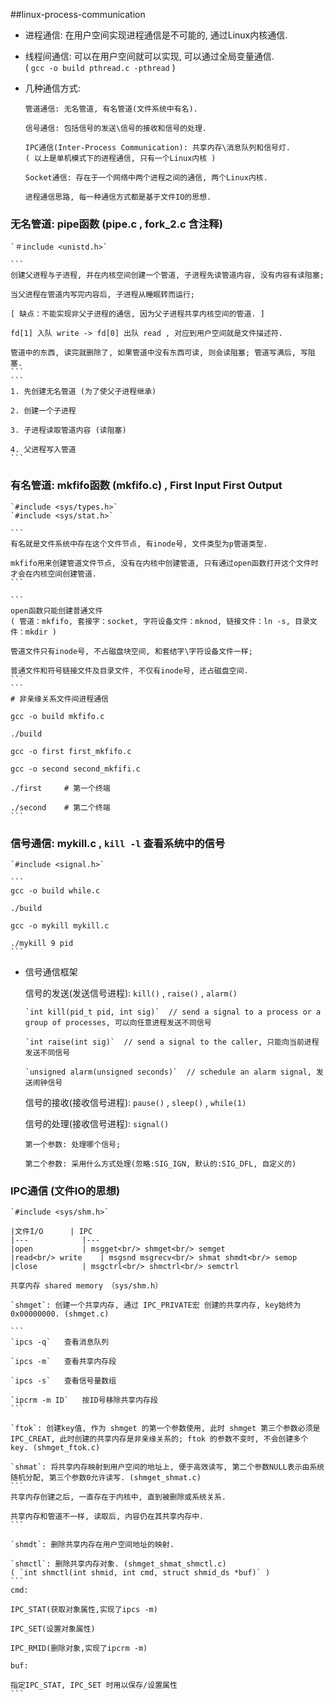 ##linux-process-communication
* 进程通信: 在用户空间实现进程通信是不可能的, 通过Linux内核通信.

* 线程间通信: 可以在用户空间就可以实现, 可以通过全局变量通信.  
	( `gcc -o build pthread.c -pthread` )

* 几种通信方式:  
	```
	管道通信: 无名管道, 有名管道(文件系统中有名).
	
	信号通信: 包括信号的发送\信号的接收和信号的处理.
	
	IPC通信(Inter-Process Communication): 共享内存\消息队列和信号灯.  
	( 以上是单机模式下的进程通信, 只有一个Linux内核 )

	Socket通信: 存在于一个网络中两个进程之间的通信, 两个Linux内核.
  
	进程通信思路, 每一种通信方式都是基于文件IO的思想.  
	```

### 无名管道: pipe函数 (pipe.c , fork_2.c 含注释)  
	`＃include <unistd.h>`

	```
	创建父进程与子进程, 并在内核空间创建一个管道, 子进程先读管道内容, 没有内容有读阻塞;

	当父进程在管道内写完内容后, 子进程从睡眠转而运行;

	[ 缺点：不能实现非父子进程的通信, 因为父子进程共享内核空间的管道. ]

	fd[1] 入队 write -> fd[0] 出队 read , 对应到用户空间就是文件描述符.

	管道中的东西, 读完就删除了, 如果管道中没有东西可读, 则会读阻塞; 管道写满后, 写阻塞.  
	```
	```
	1. 先创建无名管道 (为了使父子进程继承)

	2. 创建一个子进程

	3. 子进程读取管道内容 (读阻塞)

	4. 父进程写入管道  
	```

### 有名管道: mkfifo函数 (mkfifo.c) , First Input First Output  
	`#include <sys/types.h>`
	`#include <sys/stat.h>`

	```
	有名就是文件系统中存在这个文件节点, 有inode号, 文件类型为p管道类型.

	mkfifo用来创建管道文件节点, 没有在内核中创建管道, 只有通过open函数打开这个文件时才会在内核空间创建管道.  
	```

	```
	open函数只能创建普通文件  
	( 管道：mkfifo, 套接字：socket, 字符设备文件：mknod, 链接文件：ln -s, 目录文件：mkdir )
	
	管道文件只有inode号, 不占磁盘块空间, 和套结字\字符设备文件一样;

	普通文件和符号链接文件及目录文件, 不仅有inode号, 还占磁盘空间.  
	```
	```
	# 非亲缘关系文件间进程通信

	gcc -o build mkfifo.c

	./build

	gcc -o first first_mkfifo.c

	gcc -o second second_mkfifi.c

	./first     # 第一个终端

	./second    # 第二个终端  
	```

### 信号通信: mykill.c , `kill -l` 查看系统中的信号  
	`#include <signal.h>`

	```
	gcc -o build while.c

	./build

	gcc -o mykill mykill.c

	./mykill 9 pid  
	```
* 信号通信框架  

	信号的发送(发送信号进程): `kill()` , `raise()` , `alarm()`  
	```
	`int kill(pid_t pid, int sig)`  // send a signal to a process or a group of processes, 可以向任意进程发送不同信号

	`int raise(int sig)`  // send a signal to the caller, 只能向当前进程发送不同信号

	`unsigned alarm(unsigned seconds)`  // schedule an alarm signal, 发送闹钟信号  
	```

	信号的接收(接收信号进程): `pause()` , `sleep()` , `while(1)`  

	信号的处理(接收信号进程): `signal()`  
	```
	第一个参数: 处理哪个信号;

	第二个参数: 采用什么方式处理(忽略:SIG_IGN, 默认的:SIG_DFL, 自定义的)  
	```

### IPC通信 (文件IO的思想)  
	`#include <sys/shm.h>`

	|文件I/O		| IPC
	|---			|---
	|open			| msgget<br/> shmget<br/> semget
	|read<br/> write	| msgsnd msgrecv<br/> shmat shmdt<br/> semop
	|close			| msgctrl<br/> shmctrl<br/> semctrl

	共享内存 shared memory （sys/shm.h）  
	
	`shmget`: 创建一个共享内存, 通过 IPC_PRIVATE宏 创建的共享内存, key始终为0x00000000. (shmget.c)

	```
	`ipcs -q`	查看消息队列

	`ipcs -m`	查看共享内存段

	`ipcs -s`	查看信号量数组

	`ipcrm -m ID`	按ID号移除共享内存段  
	```

	`ftok`: 创建key值, 作为 shmget 的第一个参数使用, 此时 shmget 第三个参数必须是IPC_CREAT, 此时创建的共享内存是非亲缘关系的; ftok 的参数不变时, 不会创建多个key. (shmget_ftok.c)

	`shmat`: 将共享内存映射到用户空间的地址上, 便于高效读写, 第二个参数NULL表示由系统随机分配, 第三个参数0允许读写. (shmget_shmat.c)  
	```
	共享内存创建之后, 一直存在于内核中, 直到被删除或系统关系.

	共享内存和管道不一样, 读取后, 内容仍在其共享内存中.  
	```
	
	`shmdt`: 删除共享内存在用户空间地址的映射.  
	
	`shmctl`: 删除共享内存对象. (shmget_shmat_shmctl.c)  
	( `int shmctl(int shmid, int cmd, struct shmid_ds *buf)` )
	```
	cmd:  

	IPC_STAT(获取对象属性,实现了ipcs -m)

	IPC_SET(设置对象属性)

	IPC_RMID(删除对象,实现了ipcrm -m)

	buf:  
	
	指定IPC_STAT, IPC_SET 时用以保存/设置属性  
	```
